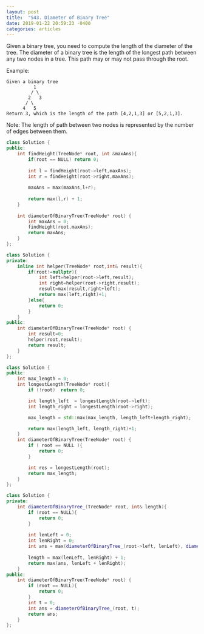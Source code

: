 ```yaml
---
layout: post
title:  "543. Diameter of Binary Tree"
date: 2019-01-22 20:59:23 -0400
categories: articles
---
```

Given a binary tree, you need to compute the length of the diameter of the tree. The diameter of a binary tree is the length of the longest path between any two nodes in a tree. This path may or may not pass through the root.

Example:
```
Given a binary tree 
          1
         / \
        2   3
       / \     
      4   5    
Return 3, which is the length of the path [4,2,1,3] or [5,2,1,3].
```
Note: The length of path between two nodes is represented by the number of edges between them.

```c++
class Solution {
public:
    int findHeight(TreeNode* root, int &maxAns){
        if(root == NULL) return 0;
        
        int l = findHeight(root->left,maxAns);
        int r = findHeight(root->right,maxAns);
        
        maxAns = max(maxAns,l+r);
        
        return max(l,r) + 1;
    }
    
    int diameterOfBinaryTree(TreeNode* root) {
        int maxAns = 0;
        findHeight(root,maxAns);
        return maxAns;
    }
};
```
```c++
class Solution {
private:
    inline int helper(TreeNode* root,int& result){
        if(root!=nullptr){
            int left=helper(root->left,result);
            int right=helper(root->right,result);
            result=max(result,right+left);
            return max(left,right)+1;
        }else{
            return 0;
        }
    }
public:
    int diameterOfBinaryTree(TreeNode* root) {
        int result=0;
        helper(root,result);
        return result;
    }
};
```
```c++
class Solution {
public:
	int max_length = 0;
	int longestLength(TreeNode* root){
		if (!root)	return 0;

		int length_left  = longestLength(root->left);
		int length_right = longestLength(root->right);

		max_length = std::max(max_length, length_left+length_right);

		return max(length_left, length_right)+1;
	}
    int diameterOfBinaryTree(TreeNode* root) {
		if ( root == NULL ){
			return 0;
		}

		int res = longestLength(root);
		return max_length;
    }
};
```

```c++
class Solution {
private:
    int diameterOfBinaryTree_(TreeNode* root, int& length){
        if (root == NULL){
            return 0;
        }
        
        int lenLeft = 0;
        int lenRight = 0;
        int ans = max(diameterOfBinaryTree_(root->left, lenLeft), diameterOfBinaryTree_(root->right, lenRight));
        
        length = max(lenLeft, lenRight) + 1;
        return max(ans, lenLeft + lenRight);
    }
public:
    int diameterOfBinaryTree(TreeNode* root) {
        if (root == NULL){
            return 0;
        }
        int t = 0;
        int ans = diameterOfBinaryTree_(root, t);
        return ans;
    }
};
```